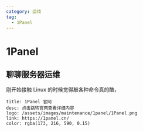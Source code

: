 ```yaml
---
category: 运维
tag: 
  - 1Panel
---
```


# 1Panel
## 聊聊服务器运维
刚开始接触 Linux 的时候觉得敲各种命令真的酷，

```card
title: 1Panel 官网
desc: 点击跳转官网查看详细内容
logo: /assets/images/maintenance/1panel/1Panel.png
link: https://1panel.cn/
color: rgba(173, 216, 590, 0.15)
```